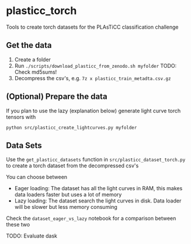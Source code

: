 # plasticc_torch
Tools to create torch datasets for the PLAsTiCC classification challenge

## Get the data

1. Create a folder
1. Run `./scripts/download_plasticc_from_zenodo.sh myfolder` TODO: Check md5sums!
1. Decompress the csv's, e.g. `7z x plasticc_train_metadta.csv.gz`
 
## (Optional) Prepare the data

If you plan to use the lazy (explanation below) generate light curve torch tensors with 

`python src/plasticc_create_lightcurves.py myfolder`

## Data Sets

Use the `get_plasticc_datasets` function in `src/plasticc_dataset_torch.py` to create a torch dataset from the decompressed csv's

You can choose between
- Eager loading: The dataset has all the light curves in RAM, this makes data loaders faster but uses a lot of memory
- Lazy loading: The dataset search the light curves in disk. Data loader will be slower but less memory consuming

Check the `dataset_eager_vs_lazy` notebook for a comparison between these two



TODO: Evaluate dask

